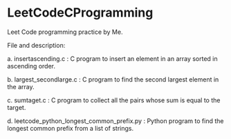# LeetCodeCProgramming

Leet Code programming practice by Me.

File and description:
  
  a. insertascending.c : C program to insert an element in an array sorted in ascending order.
  
  b. largest_secondlarge.c : C program to find the second largest element in the array.
  
  c. sumtaget.c : C program to collect all the pairs whose sum is equal to the target.

  d. leetcode_python_longest_common_prefix.py : Python program to find the longest common prefix from a list of strings.
